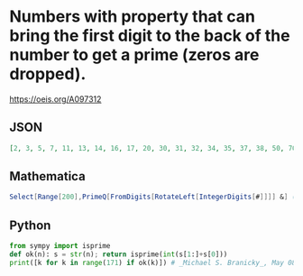 # Numbers with property that can bring the first digit to the back of the number to get a prime \(zeros are dropped\)\.
https://oeis.org/A097312
## JSON
```JSON
[2, 3, 5, 7, 11, 13, 14, 16, 17, 20, 30, 31, 32, 34, 35, 37, 38, 50, 70, 71, 73, 74, 76, 79, 91, 92, 95, 97, 98, 101, 103, 104, 106, 107, 110, 113, 115, 118, 119, 121, 124, 125, 127, 128, 131, 133, 140, 142, 143, 146, 149, 152, 154, 157, 160, 163, 164, 166, 169, 170]
```
## Mathematica
```Mathematica
Select[Range[200],PrimeQ[FromDigits[RotateLeft[IntegerDigits[#]]]] &] (* _Harvey P. Dale_, Jun 06 2018 *)
```
## Python
```Python
from sympy import isprime
def ok(n): s = str(n); return isprime(int(s[1:]+s[0]))
print([k for k in range(171) if ok(k)]) # _Michael S. Branicky_, May 08 2023
```
